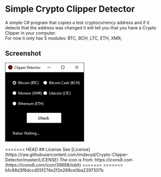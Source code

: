 # Simple Crypto Clipper Detector
A simple C# program that copies a test cryptocurrency address and if it detects that the address was changed it will tell you that you have a Crypto Clipper in your computer.  
For now it only has 5 modules: BTC, BCH, LTC, ETH, XMR;
## Screenshot
<p>
<img src="https://raw.githubusercontent.com/imdavyd/Crypto-Clipper-Detector/master/ui.png">
</p>
<<<<<<< HEAD
## License
See [License](https://raw.githubusercontent.com/imdavyd/Crypto-Clipper-Detector/master/LICENSE)  
The icon is from: https://icons8.com (https://icons8.com/icon/39888/iobit)
=======
>>>>>>> b1c68d3f6dccd55f274e2f2e268ce0ba2297307b
